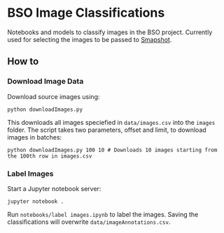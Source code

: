 # BSO Image Classifications

Notebooks and models to classify images in the BSO project. Currently used for selecting the images to be passed to [Smapshot](https://smapshot.heig-vd.ch/).

## How to

### Download Image Data

Download source images using:

```
python downloadImages.py
```

This downloads all images speciefied in `data/images.csv` into the `images` folder. The script takes two parameters, offset and limit, to download images in batches:

```
python downloadImages.py 100 10 # Downloads 10 images starting from the 100th row in images.csv
```

### Label Images

Start a Jupyter notebook server:

```
jupyter notebook .
```

Run `notebooks/label images.ipynb` to label the images. Saving the classifications will overwrite `data/imageAnnotations.csv`.